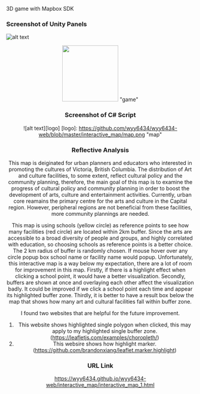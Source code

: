 3D game with Mapbox SDK

### Screenshot of Unity Panels
![alt text](https://github.com/wyy6434/wyy6434-web/3DGame/Screen_Shot.png)
<div align=center><img width="150" height="150" src="https://github.com/wyy6434/wyy6434-web/3DGame/Screen_Shot.png"/> "game"
        
      
### Screenshot of C# Script
![alt text][logo]
[logo]: https://github.com/wyy6434/wyy6434-web/blob/master/interactive_map/map.png "map"


### Reflective Analysis      
This map is deiginated for urban planners and educators who interested in promoting the cultures of Victoria, British Columbia. The distribution of Art and culture facilities, to some extent, reflect cultural policy and the community planning, therefore, the main goal of this map is to examine the progress of cultural policy and community planning in order to boost the development of arts, culture and entertainment activities. Currently, urban core reamains the primary centre for the arts and culture in the Capital region. However, peripheral regions are not beneficial from these facilities, more community plannings are needed.

This map is using schools (yellow circle) as reference points to see how many facilities (red circle) are located within 2km buffer. Since the arts are accessible to a broad diversity of people and groups, and highly correlated with education, so choosing schools as reference points is a better choice. The 2 km radius of buffer is randomly chosen. If mouse hover over any circle popup box school name or facility name would popup. Unfortunately, this interactive map is a way below my expectation, there are a lot of room for improvement in this map. Firstly, if there is a highlight effect when clicking a school point, it would have a better visualization. Secondly, buffers are shown at once and overlaying each other affect the visualization badly. It could be improved if we click a school point each time and appear its highlighted buffer zone. Thirdly, it is better to have a result box below the map that shows how many art and cultural facilities fall within buffer zone.

I found two websites that are helpful for the future improvement.
1. This website shows highlighted single polygon when clicked, this may apply to my highlighted single buffer zone. (https://leafletjs.com/examples/choropleth/)
2. This websire shows how highlight marker. (https://github.com/brandonxiang/leaflet.marker.highlight)

### URL Link
https://wyy6434.github.io/wyy6434-web/interactive_map/interactive_map_1.html
